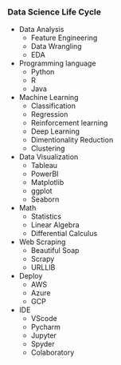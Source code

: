 ### Data Science Life Cycle
  * Data Analysis
    * Feature Engineering
    * Data Wrangling
    * EDA
  * Programming language
    * Python
    * R
    * Java
  * Machine Learning
    * Classification
    * Regression
    * Reinforcement learning
    * Deep Learning 
    * Dimentionality Reduction
    * Clustering
  * Data Visualization
    * Tableau
    * PowerBI
    * Matplotlib
    * ggplot
    * Seaborn
  * Math
    * Statistics
    * Linear Algebra
    * Differential Calculus
  * Web Scraping
    * Beautiful Soap
    * Scrapy
    * URLLIB
  * Deploy 
    * AWS
    * Azure
    * GCP
  * IDE
    * VScode
    * Pycharm
    * Jupyter
    * Spyder
    * Colaboratory
